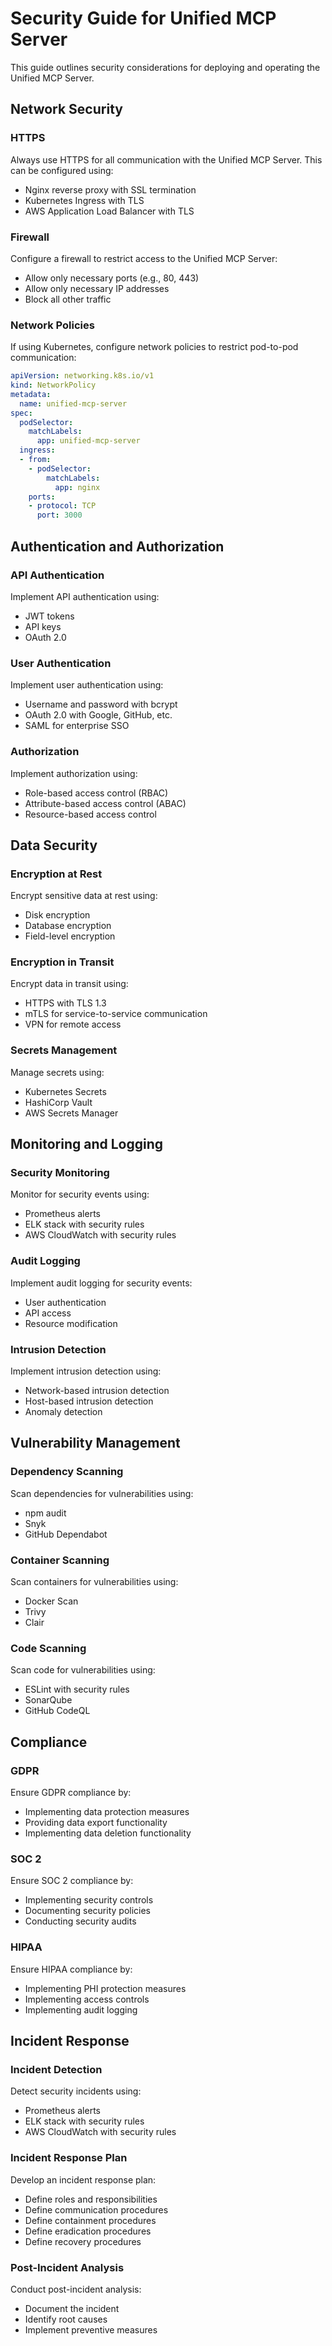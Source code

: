 # Security Guide for Unified MCP Server

This guide outlines security considerations for deploying and operating the Unified MCP Server.

## Network Security

### HTTPS

Always use HTTPS for all communication with the Unified MCP Server. This can be configured using:

- Nginx reverse proxy with SSL termination
- Kubernetes Ingress with TLS
- AWS Application Load Balancer with TLS

### Firewall

Configure a firewall to restrict access to the Unified MCP Server:

- Allow only necessary ports (e.g., 80, 443)
- Allow only necessary IP addresses
- Block all other traffic

### Network Policies

If using Kubernetes, configure network policies to restrict pod-to-pod communication:

```yaml
apiVersion: networking.k8s.io/v1
kind: NetworkPolicy
metadata:
  name: unified-mcp-server
spec:
  podSelector:
    matchLabels:
      app: unified-mcp-server
  ingress:
  - from:
    - podSelector:
        matchLabels:
          app: nginx
    ports:
    - protocol: TCP
      port: 3000
```

## Authentication and Authorization

### API Authentication

Implement API authentication using:

- JWT tokens
- API keys
- OAuth 2.0

### User Authentication

Implement user authentication using:

- Username and password with bcrypt
- OAuth 2.0 with Google, GitHub, etc.
- SAML for enterprise SSO

### Authorization

Implement authorization using:

- Role-based access control (RBAC)
- Attribute-based access control (ABAC)
- Resource-based access control

## Data Security

### Encryption at Rest

Encrypt sensitive data at rest using:

- Disk encryption
- Database encryption
- Field-level encryption

### Encryption in Transit

Encrypt data in transit using:

- HTTPS with TLS 1.3
- mTLS for service-to-service communication
- VPN for remote access

### Secrets Management

Manage secrets using:

- Kubernetes Secrets
- HashiCorp Vault
- AWS Secrets Manager

## Monitoring and Logging

### Security Monitoring

Monitor for security events using:

- Prometheus alerts
- ELK stack with security rules
- AWS CloudWatch with security rules

### Audit Logging

Implement audit logging for security events:

- User authentication
- API access
- Resource modification

### Intrusion Detection

Implement intrusion detection using:

- Network-based intrusion detection
- Host-based intrusion detection
- Anomaly detection

## Vulnerability Management

### Dependency Scanning

Scan dependencies for vulnerabilities using:

- npm audit
- Snyk
- GitHub Dependabot

### Container Scanning

Scan containers for vulnerabilities using:

- Docker Scan
- Trivy
- Clair

### Code Scanning

Scan code for vulnerabilities using:

- ESLint with security rules
- SonarQube
- GitHub CodeQL

## Compliance

### GDPR

Ensure GDPR compliance by:

- Implementing data protection measures
- Providing data export functionality
- Implementing data deletion functionality

### SOC 2

Ensure SOC 2 compliance by:

- Implementing security controls
- Documenting security policies
- Conducting security audits

### HIPAA

Ensure HIPAA compliance by:

- Implementing PHI protection measures
- Implementing access controls
- Implementing audit logging

## Incident Response

### Incident Detection

Detect security incidents using:

- Prometheus alerts
- ELK stack with security rules
- AWS CloudWatch with security rules

### Incident Response Plan

Develop an incident response plan:

- Define roles and responsibilities
- Define communication procedures
- Define containment procedures
- Define eradication procedures
- Define recovery procedures

### Post-Incident Analysis

Conduct post-incident analysis:

- Document the incident
- Identify root causes
- Implement preventive measures

